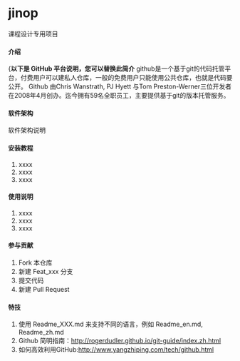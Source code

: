 # jinop

课程设计专用项目

#### 介绍
{**以下是 GitHub 平台说明，您可以替换此简介**
github是一个基于git的代码托管平台，付费用户可以建私人仓库，一般的免费用户只能使用公共仓库，也就是代码要公开。
Github 由Chris Wanstrath, PJ Hyett 与Tom Preston-Werner三位开发者在2008年4月创办。迄今拥有59名全职员工，主要提供基于git的版本托管服务。

#### 软件架构
软件架构说明


#### 安装教程

1.  xxxx
2.  xxxx
3.  xxxx

#### 使用说明

1.  xxxx
2.  xxxx
3.  xxxx

#### 参与贡献

1.  Fork 本仓库
2.  新建 Feat_xxx 分支
3.  提交代码
4.  新建 Pull Request


#### 特技

1.  使用 Readme\_XXX.md 来支持不同的语言，例如 Readme\_en.md, Readme\_zh.md
2.  Github 简明指南：http://rogerdudler.github.io/git-guide/index.zh.html
3.  如何高效利用GitHub:http://www.yangzhiping.com/tech/github.html
